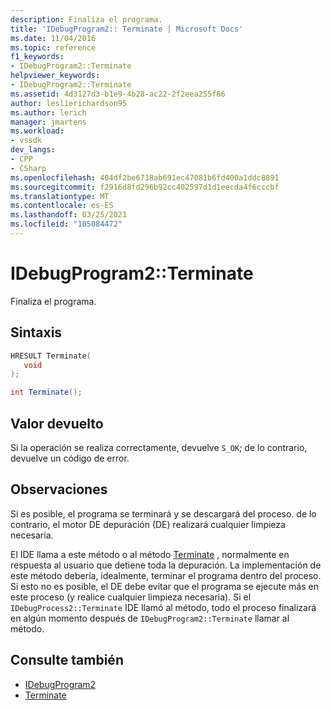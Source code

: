 ```yaml
---
description: Finaliza el programa.
title: 'IDebugProgram2:: Terminate | Microsoft Docs'
ms.date: 11/04/2016
ms.topic: reference
f1_keywords:
- IDebugProgram2::Terminate
helpviewer_keywords:
- IDebugProgram2::Terminate
ms.assetid: 4d3127d3-b1e9-4b28-ac22-2f2eea255f86
author: leslierichardson95
ms.author: lerich
manager: jmartens
ms.workload:
- vssdk
dev_langs:
- CPP
- CSharp
ms.openlocfilehash: 404df2be6718ab691ec47081b6fd400a1ddc8891
ms.sourcegitcommit: f2916d8fd296b92cc402597d1d1eecda4f6cccbf
ms.translationtype: MT
ms.contentlocale: es-ES
ms.lasthandoff: 03/25/2021
ms.locfileid: "105084472"
---
```

# <a name="idebugprogram2terminate"></a>IDebugProgram2::Terminate
Finaliza el programa.

## <a name="syntax"></a>Sintaxis

```cpp
HRESULT Terminate( 
   void 
);
```

```csharp
int Terminate();
```

## <a name="return-value"></a>Valor devuelto
 Si la operación se realiza correctamente, devuelve `S_OK`; de lo contrario, devuelve un código de error.

## <a name="remarks"></a>Observaciones
 Si es posible, el programa se terminará y se descargará del proceso. de lo contrario, el motor DE depuración (DE) realizará cualquier limpieza necesaria.

 El IDE llama a este método o al método [Terminate](../../../extensibility/debugger/reference/idebugprocess2-terminate.md) , normalmente en respuesta al usuario que detiene toda la depuración. La implementación de este método debería, idealmente, terminar el programa dentro del proceso. Si esto no es posible, el DE debe evitar que el programa se ejecute más en este proceso (y realice cualquier limpieza necesaria). Si el `IDebugProcess2::Terminate` IDE llamó al método, todo el proceso finalizará en algún momento después de `IDebugProgram2::Terminate` llamar al método.

## <a name="see-also"></a>Consulte también
- [IDebugProgram2](../../../extensibility/debugger/reference/idebugprogram2.md)
- [Terminate](../../../extensibility/debugger/reference/idebugprocess2-terminate.md)
